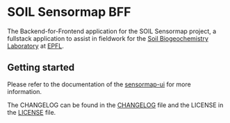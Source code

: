 # SOIL Sensormap BFF

The Backend-for-Frontend application for the SOIL Sensormap project, a
fullstack application to assist in fieldwork for the
[Soil Biogeochemistry Laboratory](https://www.epfl.ch/labs/soil/) at
[EPFL](https://www.epfl.ch/).

## Getting started

Please refer to the documentation of the
[sensormap-ui](https://github.com/LabSOIL/sensormap-ui) for more information.

The CHANGELOG can be found in the [CHANGELOG](./CHANGELOG.md) file and the
LICENSE in the [LICENSE](./LICENSE.md) file.
